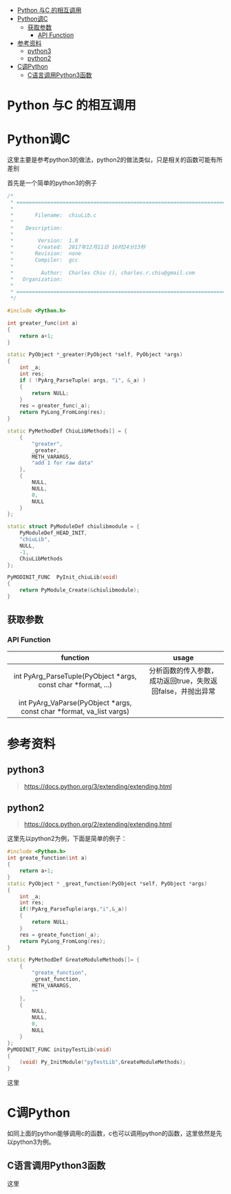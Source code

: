 <!-- TOC -->

- [Python 与C 的相互调用](#python-%E4%B8%8Ec-%E7%9A%84%E7%9B%B8%E4%BA%92%E8%B0%83%E7%94%A8)
- [Python调C](#python%E8%B0%83c)
    - [获取参数](#%E8%8E%B7%E5%8F%96%E5%8F%82%E6%95%B0)
        - [API Function](#api-function)
- [参考资料](#%E5%8F%82%E8%80%83%E8%B5%84%E6%96%99)
    - [python3](#python3)
    - [python2](#python2)
- [C调Python](#c%E8%B0%83python)
    - [C语言调用Python3函数](#c%E8%AF%AD%E8%A8%80%E8%B0%83%E7%94%A8python3%E5%87%BD%E6%95%B0)

<!-- /TOC -->
# Python 与C 的相互调用




# Python调C
这里主要是参考python3的做法，python2的做法类似，只是相关的函数可能有所差别

首先是一个简单的python3的例子
``` cpp
/*
 * =====================================================================================
 *
 *       Filename:  chiuLib.c
 *
 *    Description:  
 *
 *        Version:  1.0
 *        Created:  2017年12月11日 16时24分13秒
 *       Revision:  none
 *       Compiler:  gcc
 *
 *         Author:  Charles Chiu (), charles.r.chiu@gmail.com
 *   Organization:  
 *
 * =====================================================================================
 */

#include <Python.h>

int greater_func(int a)
{
    return a+1;
}

static PyObject *_greater(PyObject *self, PyObject *args)
{
    int _a;
    int res;
    if ( !PyArg_ParseTuple( args, "i", &_a) )
    {
        return NULL;
    }
    res = greater_func(_a);
    return PyLong_FromLong(res);
}

static PyMethodDef ChiuLibMethods[] = {
    {
        "greater",
        _greater,
        METH_VARARGS,
        "add 1 for raw data"
    },
    {
        NULL,
        NULL,
        0,
        NULL
    }
};

static struct PyModuleDef chiulibmodule = {
    PyModuleDef_HEAD_INIT,
    "chiuLib",
    NULL,
    -1,
    ChiuLibMethods
};

PyMODINIT_FUNC  PyInit_chiuLib(void)
{
    return PyModule_Create(&chiulibmodule);
}
```
## 获取参数
### API Function

function | usage
:---: | :---:
int PyArg_ParseTuple(PyObject *args, const char *format, ...)| 分析函数的传入参数，成功返回true，失败返回false，并抛出异常
int PyArg_VaParse(PyObject *args, const char *format, va_list vargs) |  




# 参考资料
## python3
> https://docs.python.org/3/extending/extending.html   
>

## python2 
> https://docs.python.org/2/extending/extending.html  
> 
这里先以python2为例，下面是简单的例子：
``` cpp
#include <Python.h>
int greate_function(int a)
{
    return a+1;
}
static PyObject * _great_function(PyObject *self, PyObject *args)
{
    int _a;
    int res;
    if(!PyArg_ParseTuple(args,"i",&_a))
    {
        return NULL;
    }
    res = greate_function(_a);
    return PyLong_FromLong(res);
}

static PyMethodDef GreateModuleMethods[]= {
    {
        "greate_function",
        _great_function,
        METH_VARARGS,
        ""
    },
    {
        NULL,
        NULL,
        0,
        NULL
    }
};
PyMODINIT_FUNC initpyTestLib(void)
{
    (void) Py_InitModule("pyTestLib",GreateModuleMethods);
}
```
这里


# C调Python
如同上面的python能够调用c的函数，c也可以调用python的函数，这里依然是先以python3为例。

## C语言调用Python3函数

这里
